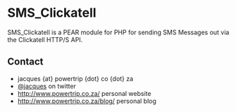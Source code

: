 SMS_Clickatell
==============

SMS_Clickatell is a PEAR module for PHP for sending SMS Messages out via the Clickatell HTTP/S API.

Contact
-------

 * jacques {at} powertrip {dot} co {dot} za
 * [@jacques](http://twitter.com/jacques) on twitter
 * <http://www.powertrip.co.za/> personal website
 * <http://www.powertrip.co.za/blog/> personal blog
